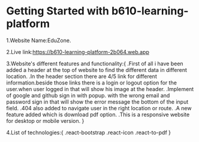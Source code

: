 # Getting Started with b610-learning-platform

1.Website Name:EduZone.

2.Live link:https://b610-learning-platform-2b064.web.app

3.Website's different features and functionality:{
.First of all i have been added a header at the top of website to find the different data in different location.
.In the header section there are 4/5 link for different information.beside those links there is a login or logout option for the user.when user logged in that will show his image at the header.
.Implement of google and github sign in with popup. with the wrong email and password sign in that will show the error message the bottom of the input field.
.404 also added to navigate user in the right location or route.
.A new feature added which is download pdf option.
.This is a responsive website for desktop or mobile version.
}

4.List of technologies:{
.react-bootstrap
.react-icon
.react-to-pdf
}
